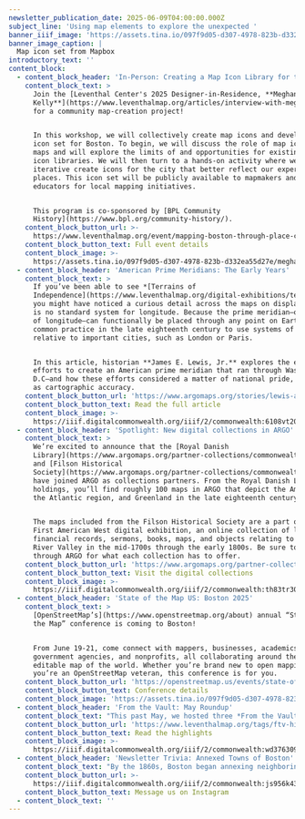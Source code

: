 ```yaml
---
newsletter_publication_date: 2025-06-09T04:00:00.000Z
subject_line: 'Using map elements to explore the unexpected '
banner_iiif_image: 'https://assets.tina.io/097f9d05-d307-4978-823b-d332ea55d27e/image'
banner_image_caption: |
  Map icon set from Mapbox
introductory_text: ''
content_block:
  - content_block_header: 'In-Person: Creating a Map Icon Library for the City · June 17, 2 pm ET'
    content_block_text: >
      Join the [Leventhal Center's 2025 Designer-in-Residence, **Meghan
      Kelly**](https://www.leventhalmap.org/articles/interview-with-meghan-kelly/),
      for a community map-creation project!


      In this workshop, we will collectively create map icons and develop an
      icon set for Boston. To begin, we will discuss the role of map icons in
      maps and will explore the limits of and opportunities for existing map
      icon libraries. We will then turn to a hands-on activity where we create
      iterative create icons for the city that better reflect our experiences of
      places. This icon set will be publicly available to mapmakers and
      educators for local mapping initiatives.


      This program is co-sponsored by [BPL Community
      History](https://www.bpl.org/community-history/).
    content_block_button_url: >-
      https://www.leventhalmap.org/event/mapping-boston-through-place-creating-a-map-icon-library-for-the-city/
    content_block_button_text: Full event details
    content_block_image: >-
      https://assets.tina.io/097f9d05-d307-4978-823b-d332ea55d27e/meghankelly_headshot-update.jpg.png
  - content_block_header: 'American Prime Meridians: The Early Years'
    content_block_text: >
      If you’ve been able to see *[Terrains of
      Independence](https://www.leventhalmap.org/digital-exhibitions/terrains-of-independence/)*,
      you might have noticed a curious detail across the maps on display: there
      is no standard system for longitude. Because the prime meridian—or 0° line
      of longitude—can functionally be placed through any point on Earth, it was
      common practice in the late eighteenth century to use systems of longitude
      relative to important cities, such as London or Paris.


      In this article, historian **James E. Lewis, Jr.** explores the early
      efforts to create an American prime meridian that ran through Washington,
      D.C—and how these efforts considered a matter of national pride, as much
      as cartographic accuracy.
    content_block_button_url: 'https://www.argomaps.org/stories/lewis-american-prime-meridian-article/'
    content_block_button_text: Read the full article
    content_block_image: >-
      https://iiif.digitalcommonwealth.org/iiif/2/commonwealth:6108vt204/1755,132,3184,3879/1200,/0/default.jpg
  - content_block_header: 'Spotlight: New digital collections in ARGO'
    content_block_text: >
      We’re excited to announce that the [Royal Danish
      Library](https://www.argomaps.org/partner-collections/commonwealth:cz30xk43k/)
      and [Filson Historical
      Society](https://www.argomaps.org/partner-collections/commonwealth:qn59z056g/)
      have joined ARGO as collections partners. From the Royal Danish Library’s
      holdings, you’ll find roughly 100 maps in ARGO that depict the Americas,
      the Atlantic region, and Greenland in the late eighteenth century.


      The maps included from the Filson Historical Society are a part of the
      First American West digital exhibition, an online collection of letters,
      financial records, sermons, books, maps, and objects relating to the Ohio
      River Valley in the mid-1700s through the early 1800s. Be sure to look
      through ARGO for what each collection has to offer.
    content_block_button_url: 'https://www.argomaps.org/partner-collections/'
    content_block_button_text: Visit the digital collections
    content_block_image: >-
      https://iiif.digitalcommonwealth.org/iiif/2/commonwealth:th83tr30h/84,99,2654,3437/1200,/0/default.jpg
  - content_block_header: 'State of the Map US: Boston 2025'
    content_block_text: >
      [OpenStreetMap’s](https://www.openstreetmap.org/about) annual “State of
      the Map” conference is coming to Boston! 


      From June 19-21, come connect with mappers, businesses, academics,
      government agencies, and nonprofits, all collaborating around the free and
      editable map of the world. Whether you’re brand new to open mapping or
      you’re an OpenStreetMap veteran, this conference is for you.
    content_block_button_url: 'https://openstreetmap.us/events/state-of-the-map-us/2025/'
    content_block_button_text: Conference details
    content_block_image: 'https://assets.tina.io/097f9d05-d307-4978-823b-d332ea55d27e/SOTM 2025.png'
  - content_block_header: 'From the Vault: May Roundup'
    content_block_text: "This past May, we hosted three *From the Vault* events.\n\n*[A Legacy of Leadership and Resilience: AANHPI History Month](https://www.leventhalmap.org/articles/highlights-from-the-vault-a-legacy-of-leadership-and-resilience-aanhpi-history-month/)* examined the ways maps can support and inform Asian, Native Hawaiian, and Pacific Islander history across the globe and considered what it means for a map to be truly representative of a place and its people. In *[Changed/Forgotten: Places That No Longer Exist](https://www.leventhalmap.org/articles/highlights-from-the-vault-changedforgotten-places-that-no-longer-exist/)*, maps showed historic counterparts of modern day cities and the ancient ruins of a fallen society,\_ demonstrating just how much has changed or been forgotten and how much still remains in contemporary landscapes. *[The Bonner Map & Beyond](https://www.leventhalmap.org/articles/highlights-from-the-vault-bonner-map-beyond/)* explored the many states of Captain John Bonner’s famous map of Boston, its evolution over a half-century, and its enduring cartographic influence into the twentieth century.\n\nCheck out the maps from each of the events in the roundup articles linked below.\n"
    content_block_button_url: 'https://www.leventhalmap.org/tags/ftv-highlights/'
    content_block_button_text: Read the highlights
    content_block_image: >-
      https://iiif.digitalcommonwealth.org/iiif/2/commonwealth:wd3763094/239,383,1824,2557/1200,/0/default.jpg
  - content_block_header: 'Newsletter Trivia: Annexed Towns of Boston'
    content_block_text: "By the 1860s, Boston began annexing neighboring villages and towns to expand the city’s footprint. Which of these formerly independent towns was the last to be annexed by Boston?\n\n1. West Roxbury\n2. Hyde Park\n3. East Boston\n4. Brighton\n\nThe answer to last newsletter’s question about which North Shore Massachusetts town was the Bay Colony’s first and primary fishing port is Gloucester.\n\nCorrect answers will be included in a random draw—the winner will receive the next three\_[Map of the Month club](https://www.leventhalmap.org/donate/map-of-the-month/)\_postcards for free.\_Congratulations to our last winner, Lena!  In order to enter, make sure you follow us on [Bluesky](https://bsky.app/profile/bplmaps.bsky.social),\_[Instagram](https://www.instagram.com/bplmaps/)\_or\_[Facebook](https://www.facebook.com/bplmaps)\_and direct message or email us the answer to the following question. We’ll accept answers until June 16 at 9 am ET.\n"
    content_block_button_url: >-
      https://iiif.digitalcommonwealth.org/iiif/2/commonwealth:js956k433/2605,144,6689,8813/1200,/0/default.jpg
    content_block_button_text: Message us on Instagram
  - content_block_text: ''
---
```


